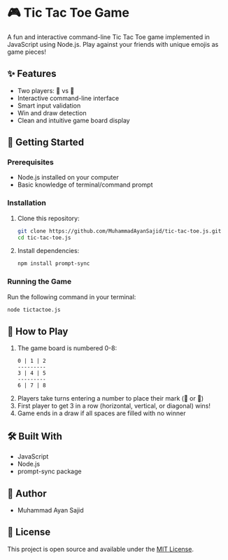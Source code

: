 # 🎮 Tic Tac Toe Game

A fun and interactive command-line Tic Tac Toe game implemented in JavaScript using Node.js. Play against your friends with unique emojis as game pieces!

## ✨ Features
- Two players: 🐐 vs 🍇
- Interactive command-line interface
- Smart input validation
- Win and draw detection
- Clean and intuitive game board display

## 🚀 Getting Started

### Prerequisites
- Node.js installed on your computer
- Basic knowledge of terminal/command prompt

### Installation
1. Clone this repository:
   ```bash
   git clone https://github.com/MuhammadAyanSajid/tic-tac-toe.js.git
   cd tic-tac-toe.js
   ```

2. Install dependencies:
   ```bash
   npm install prompt-sync
   ```

### Running the Game
Run the following command in your terminal:
```bash
node tictactoe.js
```

## 🎯 How to Play
1. The game board is numbered 0-8:
   ```
   0 | 1 | 2
   ---------
   3 | 4 | 5
   ---------
   6 | 7 | 8
   ```
2. Players take turns entering a number to place their mark (🐐 or 🍇)
3. First player to get 3 in a row (horizontal, vertical, or diagonal) wins!
4. Game ends in a draw if all spaces are filled with no winner

## 🛠️ Built With
- JavaScript
- Node.js
- prompt-sync package

## 👤 Author
- Muhammad Ayan Sajid

## 📝 License
This project is open source and available under the [MIT License](https://opensource.org/licenses/MIT).
